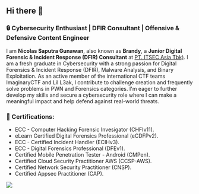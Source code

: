 ## Hi there 👋

### 🔒 Cybersecurity Enthusiast | DFIR Consultant | Offensive & Defensive Content Engineer
I am **Nicolas Saputra Gunawan**, also known as **Brandy**, a **Junior Digital Forensic & Incident Response (DFIR) Consultant** at [PT. ITSEC Asia Tbk)](https://itsec.asia/). I am a fresh graduate in Cybersecurity with a strong passion for Digital Forensics & Incident Response (DFIR), Malware Analysis, and Binary Exploitation. As an active member of the international CTF teams ImaginaryCTF and Lil L3ak, I contribute to challenge creation and frequently solve problems in PWN and Forensics categories. I'm eager to further develop my skills and secure a cybersecurity role where I can make a meaningful impact and help defend against real-world threats.

### 📜 Certifications:
- ECC - Computer Hacking Forensic Invesigator (CHFIv11).
- eLearn Certified Digital Forensics Professional (eCDFPv2).
- ECC - Certified Incident Handler (ECIHv3).
- ECC - Digital Forensics Professional (DFEv1).
- Certified Mobile Penetration Tester - Android (CMPen).
- Certified Cloud Security Practitioner AWS (CCSP-AWS).
- Certified Network Security Practitioner (CNSP).
- Certified Appsec Practitioner (CAP).
  

<p align="left">
<img src = "https://github-readme-stats.vercel.app/api/top-langs/?username=jon-brandy&layout=compact"/>
</p>




